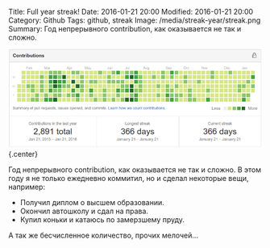 Title: Full year streak!
Date: 2016-01-21 20:00
Modified: 2016-01-21 20:00
Category: Github
Tags: github, streak
Image: /media/streak-year/streak.png
Summary:
    Год непрерывного contribution, как оказывается не так и сложно.

![streak-year](/media/streak-year/streak.png){.center}

Год непрерывного contribution, как оказывается не так и сложно.
В этом году я не только ежедневно коммитил, но и сделал некоторые вещи, например:

- Получил диплом о высшем образовании.
- Окончил автошколу и сдал на права.
- Купил коньки и катаюсь по замерзшему пруду.

А так же бесчисленное количество, прочих мелочей...
